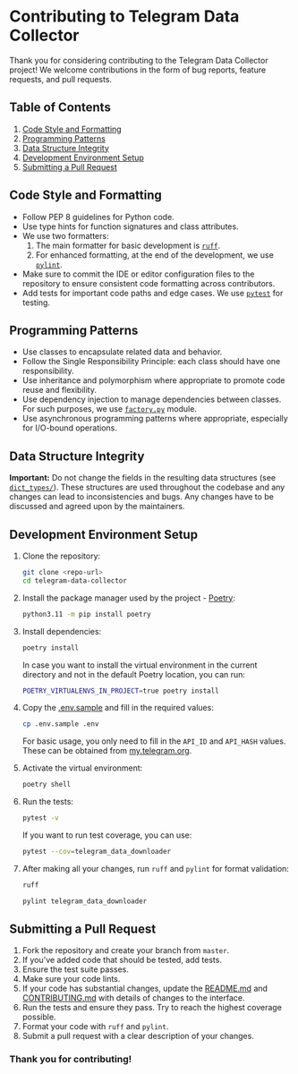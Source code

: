 # Contributing to Telegram Data Collector

Thank you for considering contributing to the Telegram Data Collector project! We welcome contributions in the form of bug reports, feature requests, and pull requests.

## Table of Contents

1. [Code Style and Formatting](#code-style-and-formatting)
1. [Programming Patterns](#programming-patterns)
1. [Data Structure Integrity](#data-structure-integrity)
1. [Development Environment Setup](#development-environment-setup)
1. [Submitting a Pull Request](#submitting-a-pull-request)

## Code Style and Formatting

- Follow PEP 8 guidelines for Python code.
- Use type hints for function signatures and class attributes.
- We use two formatters:
    1. The main formatter for basic development is [`ruff`](https://docs.astral.sh/ruff/).
    1. For enhanced formatting, at the end of the development, we use [`pylint`](https://pylint.pycqa.org/en/latest/).
- Make sure to commit the IDE or editor configuration files to the repository to ensure consistent code formatting across contributors.
- Add tests for important code paths and edge cases. We use [`pytest`](https://docs.pytest.org/en/stable/) for testing.

## Programming Patterns

- Use classes to encapsulate related data and behavior.
- Follow the Single Responsibility Principle: each class should have one responsibility.
- Use inheritance and polymorphism where appropriate to promote code reuse and flexibility.
- Use dependency injection to manage dependencies between classes. For such purposes, we use [`factory.py`](/telegram_data_downloader/factory.py) module.
- Use asynchronous programming patterns where appropriate, especially for I/O-bound operations.

## Data Structure Integrity

**Important:** Do not change the fields in the resulting data structures (see [`dict_types/`](/telegram_data_downloader/dict_types/)). These structures are used throughout the codebase and any changes can lead to inconsistencies and bugs. Any changes have to be discussed and agreed upon by the maintainers.

## Development Environment Setup

1. Clone the repository:

    ```bash
    git clone <repo-url>
    cd telegram-data-collector
    ```

1. Install the package manager used by the project - [Poetry](https://python-poetry.org/):

    ```bash
    python3.11 -m pip install poetry
    ```

1. Install dependencies:

    ```bash
    poetry install
    ```

    In case you want to install the virtual environment in the current directory and not in the default Poetry location, you can run:

    ```bash
    POETRY_VIRTUALENVS_IN_PROJECT=true poetry install
    ```

1. Copy the [.env.sample](/.env.sample) and fill in the required values:

    ```bash
    cp .env.sample .env
    ```

    For basic usage, you only need to fill in the `API_ID` and `API_HASH` values. These can be obtained from [my.telegram.org](https://my.telegram.org/apps).

1. Activate the virtual environment:

    ```bash
    poetry shell
    ```

1. Run the tests:

    ```bash
    pytest -v
    ```

    If you want to run test coverage, you can use:

    ```bash
    pytest --cov=telegram_data_downloader
    ```

1. After making all your changes, run `ruff` and `pylint` for format validation:

    ```bash
    ruff
    ```

    ```bash
    pylint telegram_data_downloader
    ```

## Submitting a Pull Request

1. Fork the repository and create your branch from `master`.
1. If you've added code that should be tested, add tests.
1. Ensure the test suite passes.
1. Make sure your code lints.
1. If your code has substantial changes, update the [README.md](/README.md) and [CONTRIBUTING.md](/CONTRIBUTING.md) with details of changes to the interface.
1. Run the tests and ensure they pass. Try to reach the highest coverage possible.
1. Format your code with `ruff` and `pylint`.
1. Submit a pull request with a clear description of your changes.

<!-- markdownlint-disable-next-line MD026 -->
### Thank you for contributing!
